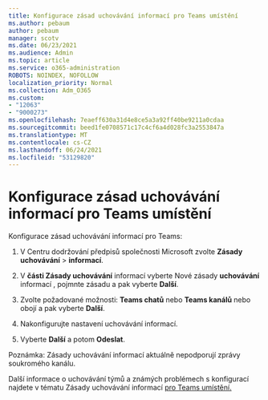 ```yaml
---
title: Konfigurace zásad uchovávání informací pro Teams umístění
ms.author: pebaum
author: pebaum
manager: scotv
ms.date: 06/23/2021
ms.audience: Admin
ms.topic: article
ms.service: o365-administration
ROBOTS: NOINDEX, NOFOLLOW
localization_priority: Normal
ms.collection: Adm_O365
ms.custom:
- "12063"
- "9000273"
ms.openlocfilehash: 7eaeff630a31d4e8ce5a3a92ff40be9211a0cdaa
ms.sourcegitcommit: beed1fe0708571c17c4cf6a4d028fc3a2553847a
ms.translationtype: MT
ms.contentlocale: cs-CZ
ms.lasthandoff: 06/24/2021
ms.locfileid: "53129820"
---
```

# <a name="configure-retention-policies-for-teams-locations"></a>Konfigurace zásad uchovávání informací pro Teams umístění

Konfigurace zásad uchovávání informací pro Teams:

1. V Centru dodržování předpisů společnosti Microsoft zvolte **Zásady uchovávání**  >  **informací**.

1. V **části Zásady uchovávání** informací vyberte Nové zásady **uchovávání** informací , pojmnte zásadu a pak vyberte **Další**.

1. Zvolte požadované možnosti: **Teams chatů** nebo **Teams kanálů** nebo obojí a pak vyberte **Další**.

1. Nakonfigurujte nastavení uchovávání informací. 

1. Vyberte **Další** a potom **Odeslat**.

Poznámka: Zásady uchovávání informací aktuálně nepodporují zprávy soukromého kanálu.

Další informace o uchovávání týmů a známých problémech s konfigurací najdete v tématu Zásady uchovávání informací [pro Teams umístění.](/microsoft-365/compliance/create-retention-policies#retention-policy-for-teams-locations)

